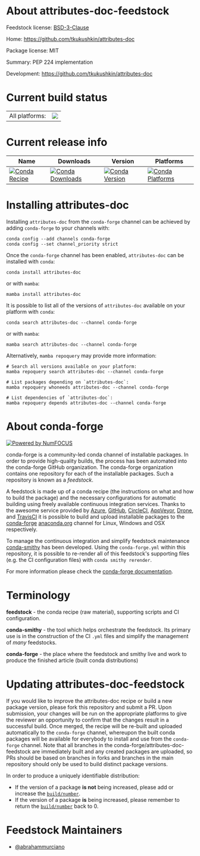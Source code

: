 About attributes-doc-feedstock
==============================

Feedstock license: [BSD-3-Clause](https://github.com/conda-forge/attributes-doc-feedstock/blob/main/LICENSE.txt)

Home: https://github.com/tkukushkin/attributes-doc

Package license: MIT

Summary: PEP 224 implementation

Development: https://github.com/tkukushkin/attributes-doc

Current build status
====================


<table><tr><td>All platforms:</td>
    <td>
      <a href="https://dev.azure.com/conda-forge/feedstock-builds/_build/latest?definitionId=16911&branchName=main">
        <img src="https://dev.azure.com/conda-forge/feedstock-builds/_apis/build/status/attributes-doc-feedstock?branchName=main">
      </a>
    </td>
  </tr>
</table>

Current release info
====================

| Name | Downloads | Version | Platforms |
| --- | --- | --- | --- |
| [![Conda Recipe](https://img.shields.io/badge/recipe-attributes--doc-green.svg)](https://anaconda.org/conda-forge/attributes-doc) | [![Conda Downloads](https://img.shields.io/conda/dn/conda-forge/attributes-doc.svg)](https://anaconda.org/conda-forge/attributes-doc) | [![Conda Version](https://img.shields.io/conda/vn/conda-forge/attributes-doc.svg)](https://anaconda.org/conda-forge/attributes-doc) | [![Conda Platforms](https://img.shields.io/conda/pn/conda-forge/attributes-doc.svg)](https://anaconda.org/conda-forge/attributes-doc) |

Installing attributes-doc
=========================

Installing `attributes-doc` from the `conda-forge` channel can be achieved by adding `conda-forge` to your channels with:

```
conda config --add channels conda-forge
conda config --set channel_priority strict
```

Once the `conda-forge` channel has been enabled, `attributes-doc` can be installed with `conda`:

```
conda install attributes-doc
```

or with `mamba`:

```
mamba install attributes-doc
```

It is possible to list all of the versions of `attributes-doc` available on your platform with `conda`:

```
conda search attributes-doc --channel conda-forge
```

or with `mamba`:

```
mamba search attributes-doc --channel conda-forge
```

Alternatively, `mamba repoquery` may provide more information:

```
# Search all versions available on your platform:
mamba repoquery search attributes-doc --channel conda-forge

# List packages depending on `attributes-doc`:
mamba repoquery whoneeds attributes-doc --channel conda-forge

# List dependencies of `attributes-doc`:
mamba repoquery depends attributes-doc --channel conda-forge
```


About conda-forge
=================

[![Powered by
NumFOCUS](https://img.shields.io/badge/powered%20by-NumFOCUS-orange.svg?style=flat&colorA=E1523D&colorB=007D8A)](https://numfocus.org)

conda-forge is a community-led conda channel of installable packages.
In order to provide high-quality builds, the process has been automated into the
conda-forge GitHub organization. The conda-forge organization contains one repository
for each of the installable packages. Such a repository is known as a *feedstock*.

A feedstock is made up of a conda recipe (the instructions on what and how to build
the package) and the necessary configurations for automatic building using freely
available continuous integration services. Thanks to the awesome service provided by
[Azure](https://azure.microsoft.com/en-us/services/devops/), [GitHub](https://github.com/),
[CircleCI](https://circleci.com/), [AppVeyor](https://www.appveyor.com/),
[Drone](https://cloud.drone.io/welcome), and [TravisCI](https://travis-ci.com/)
it is possible to build and upload installable packages to the
[conda-forge](https://anaconda.org/conda-forge) [anaconda.org](https://anaconda.org/)
channel for Linux, Windows and OSX respectively.

To manage the continuous integration and simplify feedstock maintenance
[conda-smithy](https://github.com/conda-forge/conda-smithy) has been developed.
Using the ``conda-forge.yml`` within this repository, it is possible to re-render all of
this feedstock's supporting files (e.g. the CI configuration files) with ``conda smithy rerender``.

For more information please check the [conda-forge documentation](https://conda-forge.org/docs/).

Terminology
===========

**feedstock** - the conda recipe (raw material), supporting scripts and CI configuration.

**conda-smithy** - the tool which helps orchestrate the feedstock.
                   Its primary use is in the construction of the CI ``.yml`` files
                   and simplify the management of *many* feedstocks.

**conda-forge** - the place where the feedstock and smithy live and work to
                  produce the finished article (built conda distributions)


Updating attributes-doc-feedstock
=================================

If you would like to improve the attributes-doc recipe or build a new
package version, please fork this repository and submit a PR. Upon submission,
your changes will be run on the appropriate platforms to give the reviewer an
opportunity to confirm that the changes result in a successful build. Once
merged, the recipe will be re-built and uploaded automatically to the
`conda-forge` channel, whereupon the built conda packages will be available for
everybody to install and use from the `conda-forge` channel.
Note that all branches in the conda-forge/attributes-doc-feedstock are
immediately built and any created packages are uploaded, so PRs should be based
on branches in forks and branches in the main repository should only be used to
build distinct package versions.

In order to produce a uniquely identifiable distribution:
 * If the version of a package **is not** being increased, please add or increase
   the [``build/number``](https://docs.conda.io/projects/conda-build/en/latest/resources/define-metadata.html#build-number-and-string).
 * If the version of a package **is** being increased, please remember to return
   the [``build/number``](https://docs.conda.io/projects/conda-build/en/latest/resources/define-metadata.html#build-number-and-string)
   back to 0.

Feedstock Maintainers
=====================

* [@abrahammurciano](https://github.com/abrahammurciano/)

